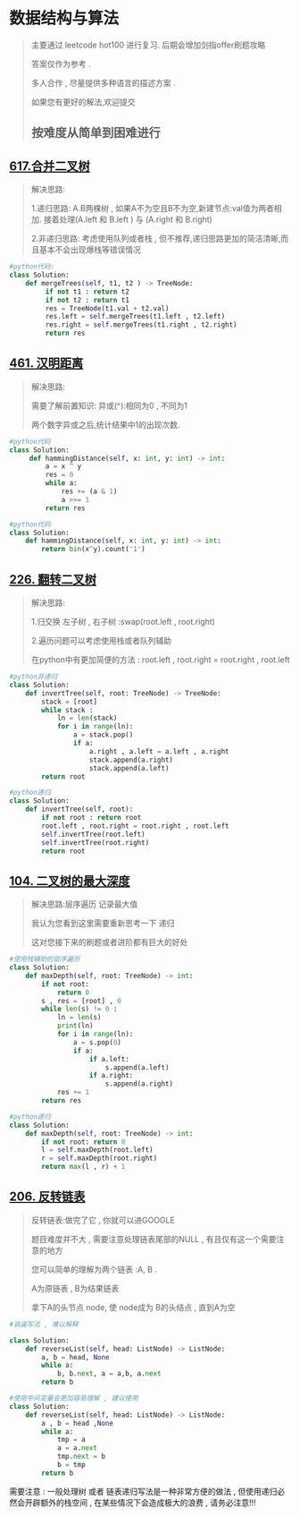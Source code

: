 # **数据结构与算法**

> 主要通过 leetcode hot100 进行复习. 后期会增加剑指offer刷题攻略
>
> 答案仅作为参考 .
>
> 多人合作 , 尽量提供多种语言的描述方案 .
>
> 如果您有更好的解法,欢迎提交
>
> ## 按难度从简单到困难进行

## [617.合并二叉树](https://leetcode-cn.com/problems/merge-two-binary-trees/)

> 解决思路:
>
> 1.递归思路: A.B两棵树 , 如果A不为空且B不为空,新建节点:val值为两者相加. 接着处理(A.left 和 B.left ) 与 (A.right 和 B.right)
>
> 2.非递归思路: 考虑使用队列或者栈 , 但不推荐,递归思路更加的简洁清晰,而且基本不会出现爆栈等错误情况

```python
#python代码:   
class Solution:
	def mergeTrees(self, t1, t2 ) -> TreeNode:
         if not t1 : return t2
         if not t2 : return t1
         res = TreeNode(t1.val + t2.val)
         res.left = self.mergeTrees(t1.left , t2.left)
         res.right = self.mergeTrees(t1.right , t2.right)
         return res
```

## [461. 汉明距离](https://leetcode-cn.com/problems/hamming-distance/)

> 解决思路:
>
> 需要了解前置知识:  异或(^):相同为0 , 不同为1
>
> 两个数字异或之后,统计结果中1的出现次数.

```python
#python代码
class Solution:
     def hammingDistance(self, x: int, y: int) -> int:
         a = x ^ y
         res = 0
         while a:
             res += (a & 1)
             a >>= 1
         return res
```

```python
#python代码
class Solution:
    def hammingDistance(self, x: int, y: int) -> int:
        return bin(x^y).count('1')
```

## [226. 翻转二叉树](https://leetcode-cn.com/problems/invert-binary-tree/)

> 解决思路:
>
> 1.归交换 左子树 , 右子树 :swap(root.left , root.right)
>
> 2.遍历问题可以考虑使用栈或者队列辅助
>
> 在python中有更加简便的方法 : root.left , root.right = root.right , root.left

```python
#python非递归
class Solution:
    def invertTree(self, root: TreeNode) -> TreeNode:
        stack = [root]
        while stack :
            ln = len(stack)
            for i in range(ln):
                a = stack.pop()
                if a:
                    a.right , a.left = a.left , a.right
                    stack.append(a.right)
                    stack.append(a.left)
        return root
```

```python
#python递归
class Solution:
    def invertTree(self, root):
        if not root : return root
        root.left , root.right = root.right , root.left
        self.invertTree(root.left)
        self.invertTree(root.right)
        return root
```

## [104. 二叉树的最大深度](https://leetcode-cn.com/problems/maximum-depth-of-binary-tree/)

> 解决思路:层序遍历 记录最大值
>
> 我认为您看到这里需要重新思考一下   递归 
>
> 这对您接下来的刷题或者进阶都有巨大的好处

```python
#使用栈辅助的层序遍历
class Solution:
    def maxDepth(self, root: TreeNode) -> int:
        if not root:
            return 0
        s , res = [root] , 0
        while len(s) != 0 :
            ln = len(s)
            print(ln)
            for i in range(ln):
                a = s.pop(0)
                if a:
                    if a.left:
                        s.append(a.left)
                    if a.right:
                        s.append(a.right)
            res += 1
        return res
```

```python
#python递归
class Solution:
    def maxDepth(self, root: TreeNode) -> int:
        if not root: return 0
        l = self.maxDepth(root.left)
        r = self.maxDepth(root.right)
        return max(l , r) + 1
```

## [206. 反转链表](https://leetcode-cn.com/problems/reverse-linked-list/)

> 反转链表:做完了它 , 你就可以进GOOGLE
>
> 题目难度并不大 , 需要注意处理链表尾部的NULL , 有且仅有这一个需要注意的地方
>
> 您可以简单的理解为两个链表 :A, B  .
>
>  A为原链表 , B为结果链表
>
> 拿下A的头节点 node, 使 node成为 B的头结点 , 直到A为空

```python
#装逼写法 , 难以解释

class Solution:
    def reverseList(self, head: ListNode) -> ListNode:
        a, b = head, None
        while a:
            b, b.next, a = a,b, a.next
        return b
```

```python
#使用中间变量会更加容易理解 , 建议使用
class Solution:
    def reverseList(self, head: ListNode) -> ListNode:
        a , b = head ,None
        while a:
            tmp = a
            a = a.next
            tmp.next = b
            b = tmp
        return b
```

需要注意 : 一般处理树 或者 链表递归写法是一种非常方便的做法 , 但使用递归必然会开辟额外的栈空间 , 在某些情况下会造成极大的浪费 , 请务必注意!!!





